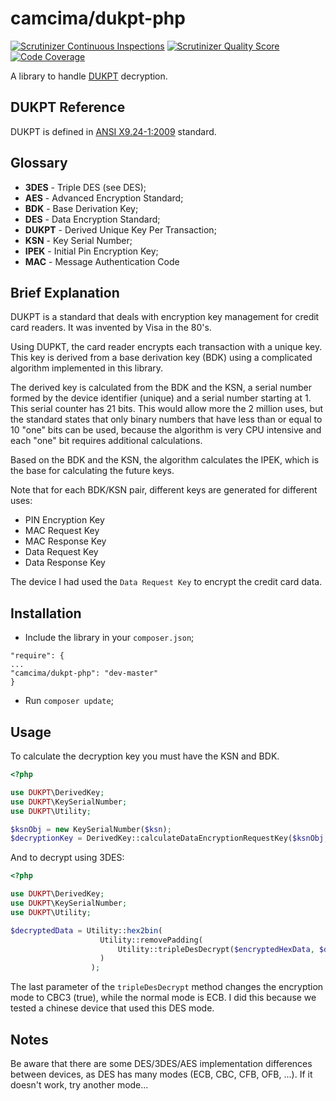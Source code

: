 # camcima/dukpt-php #

[![Scrutinizer Continuous Inspections](https://scrutinizer-ci.com/g/camcima/dukpt-php/badges/general.png?s=f09827625e225aba7fee07e459c206b915110bf6)](https://scrutinizer-ci.com/g/camcima/dukpt-php/)
[![Scrutinizer Quality Score](https://scrutinizer-ci.com/g/camcima/dukpt-php/badges/quality-score.png?s=f07fa733dff54e72f15e451bb1fda98a0fc2a27a)](https://scrutinizer-ci.com/g/camcima/dukpt-php/)
[![Code Coverage](https://scrutinizer-ci.com/g/camcima/dukpt-php/badges/coverage.png?s=fcf8931173798e3a38a7a787deb8b9364a9ef36c)](https://scrutinizer-ci.com/g/camcima/dukpt-php/)

A library to handle [DUKPT](http://en.wikipedia.org/wiki/Derived_unique_key_per_transaction "DUKPT") decryption.

## DUKPT Reference ##

DUKPT is defined in [ANSI X9.24-1:2009](http://webstore.ansi.org/RecordDetail.aspx?sku=ANSI+X9.24-1%3A2009 "ANSI X9.24-1:2009") standard.

## Glossary ##

- **3DES** - Triple DES (see DES);
- **AES** - Advanced Encryption Standard;
- **BDK** - Base Derivation Key;
- **DES** - Data Encryption Standard;
- **DUKPT** - Derived Unique Key Per Transaction;
- **KSN** - Key Serial Number;
- **IPEK** - Initial Pin Encryption Key;
- **MAC** - Message Authentication Code

## Brief Explanation ##

DUKPT is a standard that deals with encryption key management for credit card readers. It was invented by Visa in the 80's.

Using DUPKT, the card reader encrypts each transaction with a unique key. This key is derived from a base derivation key (BDK) using a complicated algorithm implemented in this library.

The derived key is calculated from the BDK and the KSN, a serial number formed by the device identifier (unique) and a serial number starting at 1. This serial counter has 21 bits. This would allow more the 2 million uses, but the standard states that only binary numbers that have less than or equal to 10 "one" bits can be used, because the algorithm is very CPU intensive and each "one" bit requires additional calculations.

Based on the BDK and the KSN, the algorithm calculates the IPEK, which is the base for calculating the future keys.

Note that for each BDK/KSN pair, different keys are generated for different uses:

- PIN Encryption Key
- MAC Request Key
- MAC Response Key
- Data Request Key
- Data Response Key

The device I had used the `Data Request Key` to encrypt the credit card data.


## Installation ##

- Include the library in your `composer.json`;

```
"require": {
...
"camcima/dukpt-php": "dev-master"
}
```

- Run `composer update`;

## Usage ##

To calculate the decryption key you must have the KSN and BDK.

```php
<?php

use DUKPT\DerivedKey;
use DUKPT\KeySerialNumber;
use DUKPT\Utility;

$ksnObj = new KeySerialNumber($ksn);
$decryptionKey = DerivedKey::calculateDataEncryptionRequestKey($ksnObj, $bdk);
```

And to decrypt using 3DES:


```php
<?php

use DUKPT\DerivedKey;
use DUKPT\KeySerialNumber;
use DUKPT\Utility;

$decryptedData = Utility::hex2bin(
                    Utility::removePadding(
                        Utility::tripleDesDecrypt($encryptedHexData, $decryptionKey, true)
                    )
                  );
```

The last parameter of the `tripleDesDecrypt` method changes the encryption mode to CBC3 (true), while the normal mode is ECB. I did this because we tested a chinese device that used this DES mode.

## Notes ##

Be aware that there are some DES/3DES/AES implementation differences between devices, as DES has many modes (ECB, CBC, CFB, OFB, ...). If it doesn't work, try another mode...


